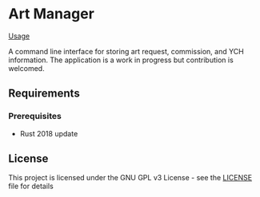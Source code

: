 # Art Manager

[Usage](Usage.md)

A command line interface for storing art request, commission, and YCH information. The application is a work in progress but contribution is welcomed.

## Requirements

### Prerequisites

- Rust 2018 update

## License

This project is licensed under the GNU GPL v3 License - see the [LICENSE](LICENSE) file for details
